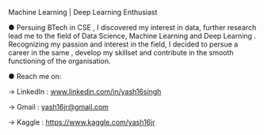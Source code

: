 Machine Learning | Deep Learning Enthusiast

● Persuing BTech in CSE , I discovered my interest in data, further research lead me to the field of Data Science, Machine Learning and Deep Learning . Recognizing my passion and interest in the field, I decided to persue a career in the same , develop my skillset and contribute in the smooth functioning of the organisation.

● Reach me on:

→ LinkedIn : www.linkedin.com/in/yash16singh

→ Gmail : yash16jr@gmail.com

→ Kaggle : https://www.kaggle.com/yash16jr

